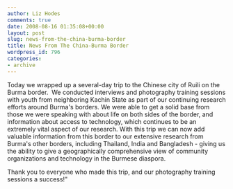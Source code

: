 ```yaml
---
author: Liz Hodes
comments: true
date: 2008-08-16 01:35:08+00:00
layout: post
slug: news-from-the-china-burma-border
title: News From The China-Burma Border
wordpress_id: 796
categories:
- archive
---
```


Today we wrapped up a several-day trip to the Chinese city of Ruili on the Burma border.  We conducted interviews and photography training sessions with youth from neighboring Kachin State as part of our continuing research efforts around Burma's borders. We were able to get a solid base from those we were speaking with about life on both sides of the border, and information about access to technology, which continues to be an extremely vital aspect of our research. With this trip we can now add valuable information from this border to our extensive research from Burma's other borders, including Thailand, India and Bangladesh - giving us the ability to give a geographically comprehensive view of community organizations and technology in the Burmese diaspora.

Thank you to everyone who made this trip, and our photography training sessions a success!"

